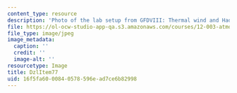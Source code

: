 ```yaml
---
content_type: resource
description: 'Photo of the lab setup from GFDVIII: Thermal wind and Hadley circulation.'
file: https://ol-ocw-studio-app-qa.s3.amazonaws.com/courses/12-003-atmosphere-ocean-and-climate-dynamics-fall-2008/16f5fa6000840578596ead7ce6b82998_DzlItem77.jpg
file_type: image/jpeg
image_metadata:
  caption: ''
  credit: ''
  image-alt: ''
resourcetype: Image
title: DzlItem77
uid: 16f5fa60-0084-0578-596e-ad7ce6b82998
---
```

